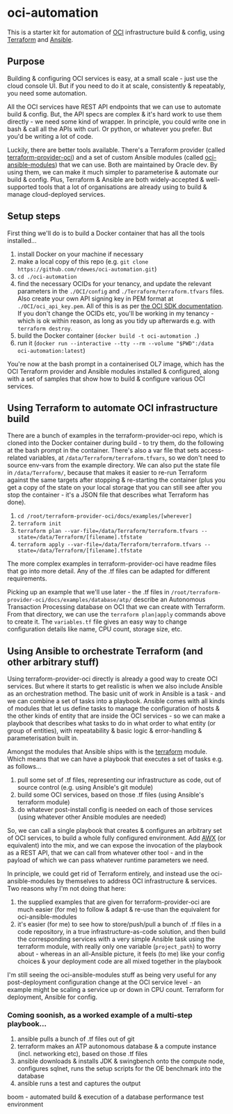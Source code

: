 # oci-automation
This is a starter kit for automation of [OCI](https://cloud.oracle.com/cloud-infrastructure) infrastructure build & config, using [Terraform](https://www.terraform.io/) and [Ansible](https://www.ansible.com/).

## Purpose
Building & configuring OCI services is easy, at a small scale - just use the cloud console UI. But if you need to do it at scale, consistently & repeatably, you need some automation. 

All the OCI services have REST API endpoints that we can use to automate build & config. But, the API specs are complex & it's hard work to use them directly - we need some kind of wrapper. In principle, you could write one in bash & call all the APIs with curl. Or python, or whatever you prefer. But you'd be writing a lot of code.

Luckily, there are better tools available. There's a Terraform provider (called [terraform-provider-oci](https://github.com/terraform-providers/terraform-provider-oci)) and a set of custom Ansible modules (called [oci-ansible-modules](https://github.com/oracle/oci-ansible-modules)) that we can use. Both are maintained by Oracle dev. By using them, we can make it much simpler to parameterise & automate our build & config. Plus, Terraform & Ansible are both widely-accepted & well-supported tools that a lot of organisations are already using to build & manage cloud-deployed services.

## Setup steps
First thing we'll do is to build a Docker container that has all the tools installed...
1. install Docker on your machine if necessary
2. make a local copy of this repo (e.g. `git clone https://github.com/rdewes/oci-automation.git`)
3. `cd ./oci-automation`
4. find the necessary OCIDs for your tenancy, and update the relevant parameters in the `./OCI/config` and `./Terraform/terraform.tfvars` files. Also create your own API signing key in PEM format at `./OCI/oci_api_key.pem`. All of this is as per [the OCI SDK documentation](https://docs.cloud.oracle.com/iaas/Content/API/Concepts/apisigningkey.htm). If you don't change the OCIDs etc, you'll be working in my tenancy - which is ok within reason, as long as you tidy up afterwards e.g. with `terraform destroy`.
5. build the Docker container (`docker build -t oci-automation .`)
6. run it (`docker run --interactive --tty --rm --volume "$PWD":/data oci-automation:latest`) 

You're now at the bash prompt in a containerised OL7 image, which has the OCI Terraform provider and Ansible modules installed & configured, along with a set of samples that show how to build & configure various OCI services.

## Using Terraform to automate OCI infrastructure build
There are a bunch of examples in the terraform-provider-oci repo, which is cloned into the Docker container during build - to try them, do the following at the bash prompt in the container. There's also a var file that sets access-related variables, at `/data/Terraform/terraform.tfvars`, so we don't need to source env-vars from the example directory. We can also put the state file in `/data/Terraform/`, because that makes it easier to re-run Terraform against the same targets after stopping & re-starting the container (plus you get a copy of the state on your local storage that you can still see after you stop the container - it's a JSON file that describes what Terraform has done).

1. `cd /root/terraform-provider-oci/docs/examples/[wherever]`
2. `terraform init`
3. `terraform plan --var-file=/data/Terraform/terraform.tfvars --state=/data/Terraform/[filename].tfstate`
4. `terraform apply --var-file=/data/Terraform/terraform.tfvars --state=/data/Terraform/[filename].tfstate`
  
The more complex examples in terraform-provider-oci have readme files that go into more detail. Any of the .tf files can be adapted for different requirements.

Picking up an example that we'll use later - the .tf files in `/root/terraform-provider-oci/docs/examples/database/atp/` describe an Autonomous Transaction Processing database on OCI that we can create with Terraform. From that directory, we can use the `terraform plan|apply` commands above to create it. The `variables.tf` file gives an easy way to change configuration details like name, CPU count, storage size, etc.

## Using Ansible to orchestrate Terraform (and other arbitrary stuff)
Using terraform-provider-oci directly is already a good way to create OCI services. But where it starts to get realistic is when we also include Ansible as an orchestration method. The basic unit of work in Ansible is a task - and we can combine a set of tasks into a playbook. Ansible comes with all kinds of modules that let us define tasks to manage the configuration of hosts & the other kinds of entity that are inside the OCI services - so we can make a playbook that describes what tasks to do in what order to what entity (or group of entities), with repeatability & basic logic & error-handling & parameterisation built in. 

Amongst the modules that Ansible ships with is the [terraform](https://docs.ansible.com/ansible/devel/modules/terraform_module.html) module. Which means that we can have a playbook that executes a set of tasks e.g. as follows...
1. pull some set of .tf files, representing our infrastructure as code, out of source control (e.g. using Ansible's git module)
2. build some OCI services, based on those .tf files (using Ansible's terraform module)
3. do whatever post-install config is needed on each of those services (using whatever other Ansible modules are needed)

So, we can call a single playbook that creates & configures an arbitrary set of OCI services, to build a whole fully configured environment. Add [AWX](https://github.com/ansible/awx/blob/devel/README.md) (or equivalent) into the mix, and we can expose the invocation of the playbook as a REST API, that we can call from whatever other tool - and in the payload of which we can pass whatever runtime parameters we need.

In principle, we could get rid of Terraform entirely, and instead use the oci-ansible-modules by themselves to address OCI infrastructure & services. Two reasons why I'm not doing that here:
1. the supplied examples that are given for terraform-provider-oci are much easier (for me) to follow & adapt & re-use than the equivalent for oci-ansible-modules
2. it's easier (for me) to see how to store/push/pull a bunch of .tf files in a code repository, in a true infrastructure-as-code solution, and then build the corresponding services with a very simple Ansible task using the terraform module, with really only one variable (`project_path`) to worry about - whereas in an all-Ansible picture, it feels (to me) like your config choices & your deployment code are all mixed together in the playbook

I'm still seeing the oci-ansible-modules stuff as being very useful for any post-deployment configuration change at the OCI service level - an example might be scaling a service up or down in CPU count. Terraform for deployment, Ansible for config.

### Coming soonish, as a worked example of a multi-step playbook...
1. ansible pulls a bunch of .tf files out of git
2. terraform makes an ATP autonomous database & a compute instance (incl. networking etc), based on those .tf files
3. ansible downloads & installs JDK & swingbench onto the compute node, configures sqlnet, runs the setup scripts for the OE benchmark into the database
4. ansible runs a test and captures the output

boom - automated build & execution of a database performance test environment
